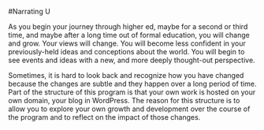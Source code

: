 #Narrating U

As you begin your journey through higher ed, maybe for a second or third time, and maybe after a long time out of formal education, you will change and grow. Your views will change. You will become less confident in your previously-held ideas and conceptions about the world. You will begin to see events and ideas with a new, and more deeply thought-out perspective.

Sometimes, it is hard to look back and recognize how you have changed because the changes are subtle and they happen over a long period of time. Part of the structure of this program is that your own work is hosted on your own domain, your blog in WordPress. The reason for this structure is to allow you to explore your own growth and development over the course of the program and to reflect on the impact of those changes.

